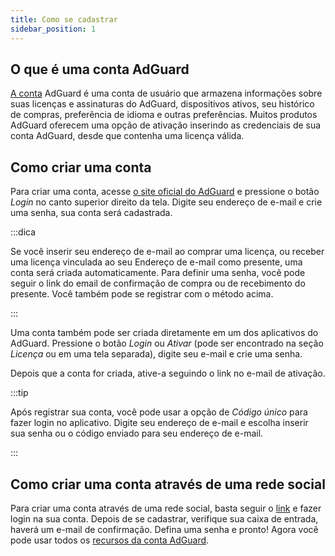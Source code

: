 ```yaml
---
title: Como se cadastrar
sidebar_position: 1
---
```


## O que é uma conta AdGuard

[A conta](https://my.adguard.com/) AdGuard é uma conta de usuário que armazena informações sobre suas licenças e assinaturas do AdGuard, dispositivos ativos, seu histórico de compras, preferência de idioma e outras preferências. Muitos produtos AdGuard oferecem uma opção de ativação inserindo as credenciais de sua conta AdGuard, desde que contenha uma licença válida.

## Como criar uma conta

Para criar uma conta, acesse [o site oficial do AdGuard](https://adguard.com/welcome.html) e pressione o botão *Login* no canto superior direito da tela. Digite seu endereço de e-mail e crie uma senha, sua conta será cadastrada.

:::dica

Se você inserir seu endereço de e-mail ao comprar uma licença, ou receber uma licença vinculada ao seu Endereço de e-mail como presente, uma conta será criada automaticamente. Para definir uma senha, você pode seguir o link do email de confirmação de compra ou de recebimento do presente. Você também pode se registrar com o método acima.

:::

Uma conta também pode ser criada diretamente em um dos aplicativos do AdGuard. Pressione o botão *Login* ou *Ativar* (pode ser encontrado na seção *Licença* ou em uma tela separada), digite seu e-mail e crie uma senha.

Depois que a conta for criada, ative-a seguindo o link no e-mail de ativação.

:::tip

Após registrar sua conta, você pode usar a opção de *Código único* para fazer login no aplicativo. Digite seu endereço de e-mail e escolha inserir sua senha ou o código enviado para seu endereço de e-mail.

:::

## Como criar uma conta através de uma rede social

Para criar uma conta através de uma rede social, basta seguir o [ link](https://auth.adguard.com/login.html) e fazer login na sua conta. Depois de se cadastrar, verifique sua caixa de entrada, haverá um e-mail de confirmação. Defina uma senha e pronto! Agora você pode usar todos os [recursos da conta AdGuard](https://adguard.com/kb/general/account/features/).
